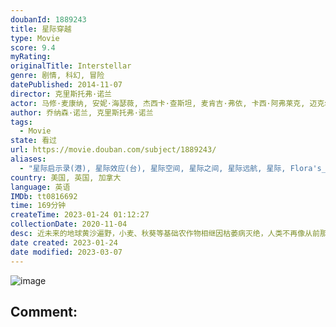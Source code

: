 ```yaml
---
doubanId: 1889243
title: 星际穿越
type: Movie
score: 9.4
myRating: 
originalTitle: Interstellar
genre: 剧情, 科幻, 冒险
datePublished: 2014-11-07
director: 克里斯托弗·诺兰
actor: 马修·麦康纳, 安妮·海瑟薇, 杰西卡·查斯坦, 麦肯吉·弗依, 卡西·阿弗莱克, 迈克尔·凯恩, 马特·达蒙, 提莫西·查拉梅, 艾伦·伯斯汀, 约翰·利思戈, 韦斯·本特利, 大卫·吉亚西, 比尔·欧文, 托弗·戈瑞斯, 科莱特·沃夫, 弗朗西斯·, 安德鲁·博尔巴, 乔什·斯图沃特, 莱雅·卡里恩斯, 利亚姆·迪金森, 杰夫·赫普内尔, 伊莱耶斯·加贝尔, 布鲁克·史密斯, 大卫·奥伊罗, 威廉姆·德瓦内, 拉什·费加, 格里芬·弗雷泽, 弗洛拉·诺兰
author: 乔纳森·诺兰, 克里斯托弗·诺兰
tags:
  - Movie
state: 看过
url: https://movie.douban.com/subject/1889243/
aliases:
  - "星际启示录(港), 星际效应(台), 星际空间, 星际之间, 星际远航, 星际, Flora's_Letter"
country: 美国, 英国, 加拿大
language: 英语
IMDb: tt0816692
time: 169分钟
createTime: 2023-01-24 01:12:27
collectionDate: 2020-11-04
desc: 近未来的地球黄沙遍野，小麦、秋葵等基础农作物相继因枯萎病灭绝，人类不再像从前那样仰望星空，放纵想象力和灵感的迸发，而是每日在沙尘暴的肆虐下倒数着所剩不多的光景。在家务农的前NASA宇航员库珀（马修·麦...
date created: 2023-01-24
date modified: 2023-03-07
---
```


![image](p2614988097.jpg)

Comment:
---
